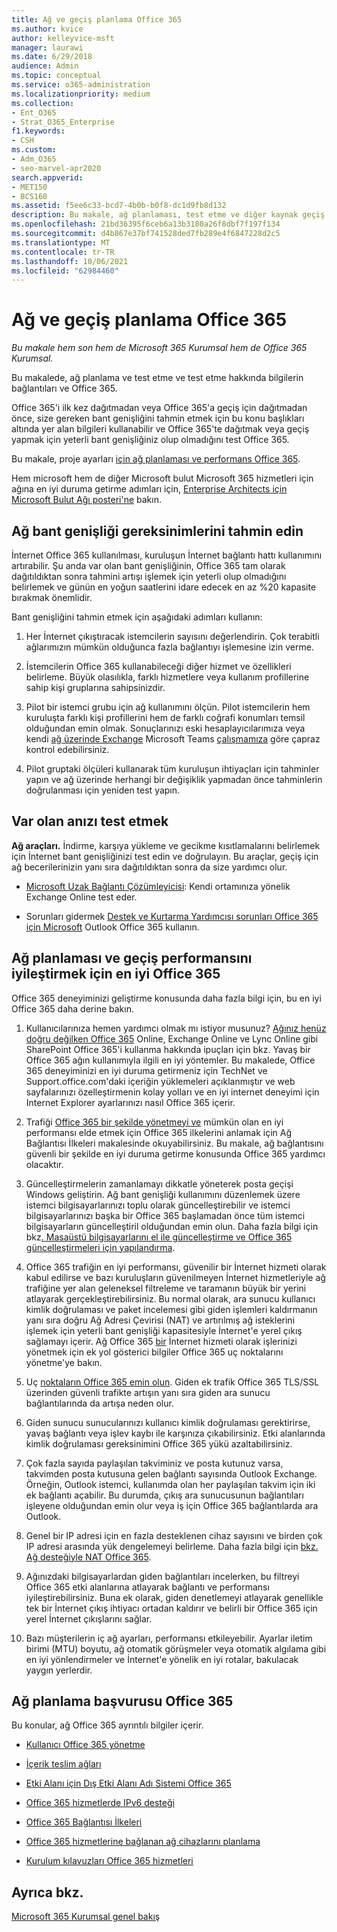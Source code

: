 ```yaml
---
title: Ağ ve geçiş planlama Office 365
ms.author: kvice
author: kelleyvice-msft
manager: laurawi
ms.date: 6/29/2018
audience: Admin
ms.topic: conceptual
ms.service: o365-administration
ms.localizationpriority: medium
ms.collection:
- Ent_O365
- Strat_O365_Enterprise
f1.keywords:
- CSH
ms.custom:
- Adm_O365
- seo-marvel-apr2020
search.appverid:
- MET150
- BCS160
ms.assetid: f5ee6c33-bcd7-4b0b-b0f8-dc1d9fb8d132
description: Bu makale, ağ planlaması, test etme ve diğer kaynak geçiş bilgilerine Office 365.
ms.openlocfilehash: 21bd36395f6ceb6a13b3180a26f8dbf7f197f134
ms.sourcegitcommit: d4b867e37bf741528ded7fb289e4f6847228d2c5
ms.translationtype: MT
ms.contentlocale: tr-TR
ms.lasthandoff: 10/06/2021
ms.locfileid: "62984460"
---
```

# <a name="network-and-migration-planning-for-office-365"></a>Ağ ve geçiş planlama Office 365

*Bu makale hem son hem de Microsoft 365 Kurumsal hem de Office 365 Kurumsal.*

Bu makalede, ağ planlama ve test etme ve test etme hakkında bilgilerin bağlantıları ve Office 365.
  
Office 365'i ilk kez dağıtmadan veya Office 365'a geçiş için dağıtmadan önce, size gereken bant genişliğini tahmin etmek için bu konu başlıkları altında yer alan bilgileri kullanabilir ve Office 365'te dağıtmak veya geçiş yapmak için yeterli bant genişliğiniz olup olmadığını test Office 365.

Bu makale, proje ayarları [için ağ planlaması ve performans Office 365](./network-planning-and-performance.md).

Hem microsoft hem de diğer Microsoft bulut Microsoft 365 hizmetleri için ağına en iyi duruma getirme adımları için, [Enterprise Architects için Microsoft Bulut Ağı posteri'ne](../solutions/cloud-architecture-models.md) bakın.
   
## <a name="estimate-network-bandwidth-requirements"></a>Ağ bant genişliği gereksinimlerini tahmin edin
<a name="EstimateBandwidthRequirements"> </a>

İnternet Office 365 kullanılması, kuruluşun İnternet bağlantı hattı kullanımını artırabilir. Şu anda var olan bant genişliğinin, Office 365 tam olarak dağıtıldıktan sonra tahmini artışı işlemek için yeterli olup olmadığını belirlemek ve günün en yoğun saatlerini idare edecek en az %20 kapasite bırakmak önemlidir.
  
Bant genişliğini tahmin etmek için aşağıdaki adımları kullanın:
  
1. Her İnternet çıkıştıracak istemcilerin sayısını değerlendirin. Çok terabitli ağlarımızın mümkün olduğunca fazla bağlantıyı işlemesine izin verme. 
    
2. İstemcilerin Office 365 kullanabileceği diğer hizmet ve özellikleri belirleme. Büyük olasılıkla, farklı hizmetlere veya kullanım profillerine sahip kişi gruplarına sahipsinizdir.
    
3. Pilot bir istemci grubu için ağ kullanımını ölçün. Pilot istemcilerin hem kuruluşta farklı kişi profillerini hem de farklı coğrafi konumları temsil olduğundan emin olmak. Sonuçlarınızı eski hesaplayıcılarımıza veya kendi [ağ üzerinde Exchange](https://techcommunity.microsoft.com/t5/exchange-team-blog/announcing-the-exchange-client-network-bandwidth-calculator-beta/ba-p/601744) Microsoft Teams [çalışmamıza](https://www.microsoft.com/itshowcase/Article/Content/631/Optimizing-network-performance-for-Microsoft-Office-365) göre çapraz kontrol edebilirsiniz[](/microsoftteams/prepare-network). 
    
4. Pilot gruptaki ölçüleri kullanarak tüm kuruluşun ihtiyaçları için tahminler yapın ve ağ üzerinde herhangi bir değişiklik yapmadan önce tahminlerin doğrulanması için yeniden test yapın.
    
## <a name="test-your-existing-network"></a>Var olan anızı test etmek
<a name="calculators"> </a>

 **Ağ araçları.** İndirme, karşıya yükleme ve gecikme kısıtlamalarını belirlemek için İnternet bant genişliğinizi test edin ve doğrulayın. Bu araçlar, geçiş için ağ becerilerinizin yanı sıra dağıtıldıktan sonra da size yardımcı olur. 
    
- [Microsoft Uzak Bağlantı Çözümleyicisi](https://go.microsoft.com/fwlink/p/?LinkId=517243): Kendi ortamınıza yönelik Exchange Online test eder.
    
- Sorunları gidermek [Destek ve Kurtarma Yardımcısı sorunları Office 365 için Microsoft](https://diagnostics.office.com/#/Download?env=SOC) Outlook Office 365 kullanın. 
    
## <a name="best-practices-for-network-planning-and-improving-migration-performance-for-office-365"></a>Ağ planlaması ve geçiş performansını iyileştirmek için en iyi Office 365
<a name="BestPractices"> </a>

Office 365 deneyiminizi geliştirme konusunda daha fazla bilgi için, bu en iyi Office 365 daha derine bakın.
  
1. Kullanıcılarınıza hemen yardımcı olmak mı istiyor musunuz? [Ağınız henüz doğru değilken Office 365](https://support.office.com/article/fd16c8d2-4799-4c39-8fd7-045f06640166) Online, Exchange Online ve Lync Online gibi SharePoint Office 365'i kullanma hakkında ipuçları için bkz. Yavaş bir Office 365 ağın kullanımıyla ilgili en iyi yöntemler. Bu makalede, Office 365 deneyiminizi en iyi duruma getirmeniz için TechNet ve Support.office.com'daki içeriğin yüklemeleri açıklanmıştır ve web sayfalarınızı özelleştirmenin kolay yolları ve en iyi internet deneyimi için Internet Explorer ayarlarınızı nasıl Office 365 içerir. 
    
2. Trafiği [Office 365 bir şekilde yönetmeyi ve](./microsoft-365-network-connectivity-principles.md) mümkün olan en iyi performansı elde etmek için Office 365 ilkelerini anlamak için Ağ Bağlantısı İlkeleri makalesinde okuyabilirsiniz. Bu makale, ağ bağlantısını güvenli bir şekilde en iyi duruma getirme konusunda Office 365 yardımcı olacaktır. 
    
3. Güncelleştirmelerin zamanlamayı dikkatle yöneterek posta geçişi Windows geliştirin. Ağ bant genişliği kullanımını düzenlemek üzere istemci bilgisayarlarınızı toplu olarak güncelleştirebilir ve istemci bilgisayarlarınızı başka bir Office 365 başlamadan önce tüm istemci bilgisayarların güncelleştiril olduğundan emin olun. Daha fazla bilgi için bkz[. Masaüstü bilgisayarlarını el ile güncelleştirme ve Office 365 güncelleştirmeleri için yapılandırma](https://support.microsoft.com/gp/office-2013-365-update).
    
4. Office 365 trafiğin en iyi performansı, güvenilir bir İnternet hizmeti olarak kabul edilirse ve bazı kuruluşların güvenilmeyen İnternet hizmetleriyle ağ trafiğine yer alan geleneksel filtreleme ve taramanın büyük bir yerini atlayarak gerçekleştirebilirsiniz. Bu normal olarak, ara sunucu kullanıcı kimlik doğrulaması ve paket incelemesi gibi giden işlemleri kaldırmanın yanı sıra doğru Ağ Adresi Çevirisi (NAT) ve artırılmış ağ isteklerini işlemek için yeterli bant genişliği kapasitesiyle İnternet'e yerel çıkış sağlamayı içerir. Ağ Office 365 [bir](https://support.office.com/article/99cab9d4-ef59-4207-9f2b-3728eb46bf9a) İnternet hizmeti olarak işlerinizi yönetmek için ek yol gösterici bilgiler Office 365 uç noktalarını yönetme'ye bakın.
    
1. Uç [noktaların Office 365 emin olun](https://support.office.com/article/99cab9d4-ef59-4207-9f2b-3728eb46bf9a). Giden ek trafik Office 365 TLS/SSL üzerinden güvenli trafikte artışın yanı sıra giden ara sunucu bağlantılarında da artışa neden olur.
    
2. Giden sunucu sunucularınızı kullanıcı kimlik doğrulaması gerektirirse, yavaş bağlantı veya işlev kaybı ile karşınıza çıkabilirsiniz. Etki alanlarında kimlik doğrulaması gereksinimini Office 365 yükü azaltabilirsiniz.
    
3. Çok fazla sayıda paylaşılan takviminiz ve posta kutunuz varsa, takvimden posta kutusuna gelen bağlantı sayısında Outlook Exchange. Örneğin, Outlook istemci, kullanımda olan her paylaşılan takvim için iki ek bağlantı açabilir. Bu durumda, çıkış ara sunucusunun bağlantıları işleyene olduğundan emin olur veya iş için Office 365 bağlantılarda ara Outlook.
    
4. Genel bir IP adresi için en fazla desteklenen cihaz sayısını ve birden çok IP adresi arasında yük dengelemeyi belirleme. Daha fazla bilgi için [bkz. Ağ desteğiyle NAT Office 365](nat-support-with-microsoft-365.md).
    
5. Ağınızdaki bilgisayarlardan giden bağlantıları incelerken, bu filtreyi Office 365 etki alanlarına atlayarak bağlantı ve performansı iyileştirebilirsiniz. Buna ek olarak, giden denetlemeyi atlayarak genellikle tek bir İnternet çıkış ihtiyacı ortadan kaldırır ve belirli bir Office 365 için yerel İnternet çıkışlarını sağlar.
    
6. Bazı müşterilerin iç ağ ayarları, performansı etkileyebilir. Ayarlar iletim birimi (MTU) boyutu, ağ otomatik görüşmeler veya otomatik algılama gibi en iyi yönlendirmeler ve İnternet'e yönelik en iyi rotalar, bakulacak yaygın yerlerdir.
    
## <a name="network-planning-reference-for-office-365"></a>Ağ planlama başvurusu Office 365
<a name="NetReference"> </a>

Bu konular, ağ Office 365 ayrıntılı bilgiler içerir.
  
- [Kullanıcı Office 365 yönetme](https://support.office.com/article/99cab9d4-ef59-4207-9f2b-3728eb46bf9a)
    
- [İçerik teslim ağları](content-delivery-networks.md)
    
- [Etki Alanı için Dış Etki Alanı Adı Sistemi Office 365](external-domain-name-system-records.md)
    
- [Office 365 hizmetlerde IPv6 desteği](ipv6-support.md)
    
- [Office 365 Bağlantısı İlkeleri](./microsoft-365-network-connectivity-principles.md)
    
- [Office 365 hizmetlerine bağlanan ağ cihazlarını planlama](plan-for-network-devices.md)
    
- [Kurulum kılavuzları Office 365 hizmetleri](setup-guides-for-microsoft-365.md)
 
## <a name="see-also"></a>Ayrıca bkz.

[Microsoft 365 Kurumsal genel bakış](microsoft-365-overview.md)
